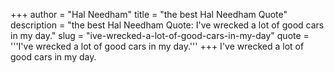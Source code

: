 +++
author = "Hal Needham"
title = "the best Hal Needham Quote"
description = "the best Hal Needham Quote: I've wrecked a lot of good cars in my day."
slug = "ive-wrecked-a-lot-of-good-cars-in-my-day"
quote = '''I've wrecked a lot of good cars in my day.'''
+++
I've wrecked a lot of good cars in my day.
